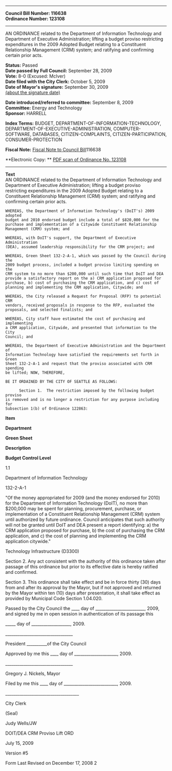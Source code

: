 * * * * *  
  
**Council Bill Number: [](#h0)[](#h2)116638**   
**Ordinance Number: 123108**  
  
* * * * *  
  
AN ORDINANCE related to the Department of Information Technology and Department of Executive Administration; lifting a budget proviso restricting expenditures in the 2009 Adopted Budget relating to a Constituent Relationship Management (CRM) system; and ratifying and confirming certain prior acts.  
  
**Status:** Passed   
**Date passed by Full Council:** September 28, 2009   
**Vote:** 8-0 (Excused: McIver)   
**Date filed with the City Clerk:** October 5, 2009   
**Date of Mayor's signature:** September 30, 2009   
[(about the signature date)](/~public/approvaldate.htm)   
  
  
**Date introduced/referred to committee:** September 8, 2009   
**Committee:** Energy and Technology   
**Sponsor:** HARRELL   
  
**Index Terms:** BUDGET, DEPARTMENT-OF-INFORMATION-TECHNOLOGY, DEPARTMENT-OF-EXECUTIVE-ADMINISTRATION, COMPUTER-SOFTWARE, DATABASES, CITIZEN-COMPLAINTS, CITIZEN-PARTICIPATION, CONSUMER-PROTECTION  
  
**Fiscal Note:** [Fiscal Note to Council Bill](http://clerk.seattle.gov/~public/fnote/116638.htm)[](#h1)[](#h3)116638  
  
**Electronic Copy: ** [PDF scan of Ordinance No. 123108](/~archives/Ordinances/Ord_123108.pdf)  
  
* * * * *  
  
**Text**  
    AN ORDINANCE related to the Department of Information Technology and  
    Department of Executive Administration; lifting a budget proviso  
    restricting expenditures in the 2009 Adopted Budget relating to a  
    Constituent Relationship Management (CRM) system; and ratifying and  
    confirming certain prior acts.  
  
    WHEREAS, the Department of Information Technology's (DoIT's) 2009 adopted  
    budget and 2010 endorsed budget include a total of $820,000 for the  
    purchase and implementation of a Citywide Constituent Relationship  
    Management (CRM) system; and  
  
    WHEREAS, with DoIT's support, the Department of Executive Administration  
    (DEA), assumed leadership responsibility for the CRM project; and  
  
    WHEREAS, Green Sheet 132-2-A-1, which was passed by the Council during the  
    2009 budget process, included a budget proviso limiting spending on the  
    CRM system to no more than $200,000 until such time that DoIT and DEA  
    provide a satisfactory report on the a) CRM application proposed for  
    purchase, b) cost of purchasing the CRM application, and c) cost of  
    planning and implementing the CRM application, Citywide; and  
  
    WHEREAS, the City released a Request for Proposal (RFP) to potential CRM  
    vendors, received proposals in response to the RFP, evaluated the  
    proposals, and selected finalists; and  
  
    WHEREAS, City staff have estimated the cost of purchasing and implementing  
    a CRM application, Citywide, and presented that information to the City  
    Council; and  
  
    WHEREAS, the Department of Executive Administration and the Department of  
    Information Technology have satisfied the requirements set forth in Green  
    Sheet 132-2-A-1 and request that the proviso associated with CRM spending  
    be lifted; NOW, THEREFORE,  
  
    BE IT ORDAINED BY THE CITY OF SEATTLE AS FOLLOWS:  
  
          Section 1.  The restriction imposed by the following budget proviso  
    is removed and is no longer a restriction for any purpose including for  
    Subsection 1(b) of Ordinance 122863:  
  
**Item**  
  
**Department**  
  
**Green Sheet**  
  
**Description**  
  
**Budget Control Level**  
  
1.1  
  
Department of Information Technology  
  
132-2-A-1  
  
"Of the money appropriated for 2009 (and the money endorsed for 2010) for the Department of Information Technology (DoIT), no more than $200,000 may be spent for planning, procurement, purchase, or implementation of a Constituent Relationship Management (CRM) system until authorized by future ordinance. Council anticipates that such authority will not be granted until DoIT and DEA present a report identifying: a) the CRM application proposed for purchase, b) the cost of purchasing the CRM application, and c) the cost of planning and implementing the CRM application citywide."  
  
Technology Infrastructure (D3300)  
  
Section 2. Any act consistent with the authority of this ordinance taken after passage of this ordinance but prior to its effective date is hereby ratified and confirmed.  
  
Section 3. This ordinance shall take effect and be in force thirty (30) days from and after its approval by the Mayor, but if not approved and returned by the Mayor within ten (10) days after presentation, it shall take effect as provided by Municipal Code Section 1.04.020.  
  
Passed by the City Council the \_\_\_\_ day of \_\_\_\_\_\_\_\_\_\_\_\_\_\_\_\_\_\_\_\_\_\_\_\_, 2009, and signed by me in open session in authentication of its passage this  
  
\_\_\_\_\_ day of \_\_\_\_\_\_\_\_\_\_\_\_\_\_\_\_\_\_\_, 2009.  
  
\_\_\_\_\_\_\_\_\_\_\_\_\_\_\_\_\_\_\_\_\_\_\_\_\_\_\_\_\_\_\_\_\_  
  
President \_\_\_\_\_\_\_\_\_\_of the City Council  
  
Approved by me this \_\_\_\_ day of \_\_\_\_\_\_\_\_\_\_\_\_\_\_\_\_\_\_\_\_\_, 2009.  
  
\_\_\_\_\_\_\_\_\_\_\_\_\_\_\_\_\_\_\_\_\_\_\_\_\_\_\_\_\_\_\_\_\_  
  
Gregory J. Nickels, Mayor  
  
Filed by me this \_\_\_\_ day of \_\_\_\_\_\_\_\_\_\_\_\_\_\_\_\_\_\_\_\_\_\_\_\_\_\_, 2009.  
  
\_\_\_\_\_\_\_\_\_\_\_\_\_\_\_\_\_\_\_\_\_\_\_\_\_\_\_\_\_\_\_\_\_\_\_\_  
  
City Clerk  
  
(Seal)  
  
Judy Wells/JW  
  
DOIT/DEA CRM Proviso Lift ORD  
  
July 15, 2009  
  
Version \#5  
  
Form Last Revised on December 17, 2008 2  
  
  
